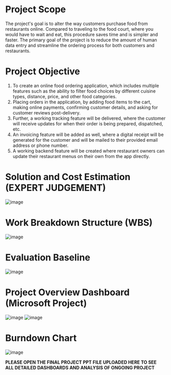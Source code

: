# Project Scope

The project's goal is to alter the way customers purchase food from restaurants online. Compared to traveling to the food court, where you would have to wait and eat, this procedure saves time and is simpler and faster. The primary goal of the project is to reduce the amount of human data entry and streamline the ordering process for both customers and restaurants.

# Project Objective

1. To create an online food ordering application, which includes multiple features such as the ability to filter food choices by different cuisine types, distance, price, and other food categories. 
2. Placing orders in the application, by adding food items to the cart, making online payments, confirming customer details, and asking for customer reviews post-delivery. 
3. Further, a working tracking feature will be delivered, where the customer will receive updates for when their order is being prepared, dispatched, etc.
4. An invoicing feature will be added as well, where a digital receipt will be generated for the customer and will be mailed to their provided email address or phone number. 
5. A working backend feature will be created where restaurant owners can update their restaurant menus on their own from the app directly. 

# Solution and Cost Estimation (EXPERT JUDGEMENT)

![image](https://user-images.githubusercontent.com/52709897/213231019-2e194673-e10c-49a8-8f88-7e59935f7786.png)

# Work Breakdown Structure (WBS)

![image](https://user-images.githubusercontent.com/52709897/213231282-9d0433f7-ab3f-40aa-b040-23d53ec2218c.png)

# Evaluation Baseline

![image](https://user-images.githubusercontent.com/52709897/213231743-368acb84-ce8b-4ff6-ab93-64c7a22960ac.png)

# Project Overview Dashboard (Microsoft Project)

![image](https://user-images.githubusercontent.com/52709897/213232208-3e493f1f-52e1-4f93-b6ee-05de53938980.png)
![image](https://user-images.githubusercontent.com/52709897/213232237-f7847c98-3bb0-4cbe-a636-83d697cd8067.png)

# Burndown Chart

![image](https://user-images.githubusercontent.com/52709897/213232795-baa1c27c-29cd-4f2d-9593-0c11360fdb70.png)

**PLEASE OPEN THE FINAL PROJECT PPT FILE UPLOADED HERE TO SEE ALL DETAILED DASHBOARDS AND ANALYSIS OF ONGOING PROJECT**

